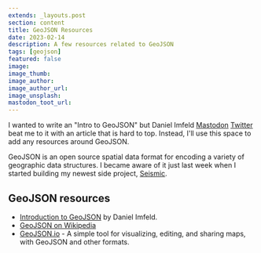 ```yaml
---
extends: _layouts.post
section: content
title: GeoJSON Resources
date: 2023-02-14
description: A few resources related to GeoJSON
tags: [geojson]
featured: false
image:
image_thumb:
image_author:
image_author_url:
image_unsplash:
mastodon_toot_url: 
---
```


I wanted to write an "Intro to GeoJSON" but Daniel Imfeld [Mastodon](https://techhub.social/@dimfeld) [Twitter](https://twitter.com/dimfeld) beat me to it with an article that is hard to top. Instead, I'll use this space to add any resources around GeoJSON.

GeoJSON is an open source spatial data format for encoding a variety of geographic data structures. I became aware of it just last week when I started building my newest side project, [Seismic](/blog/seismic-desktop-taskbar-app-usgs-earthquake-tracking/).

## GeoJSON resources

* [Introduction to GeoJSON](https://imfeld.dev/writing/introduction_to_geojson) by Daniel Imfeld.
* [GeoJSON on Wikipedia](https://en.wikipedia.org/wiki/GeoJSON)
* [GeoJSON.io](https://geojson.io/#map=2/0/20) - A simple tool for visualizing, editing, and sharing maps, with GeoJSON and other formats.
